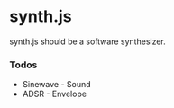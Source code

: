 # synth.js

synth.js should be a software synthesizer.

### Todos

  - Sinewave - Sound
  - ADSR - Envelope
